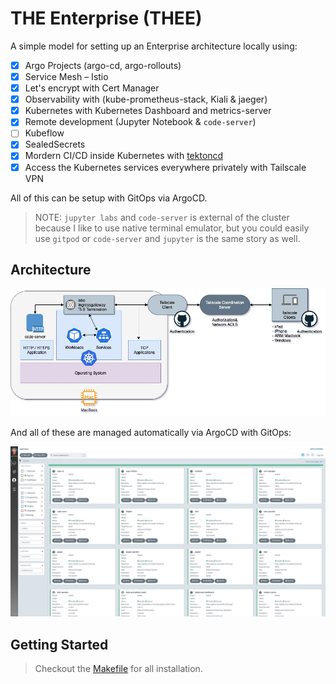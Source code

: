 # THE Enterprise (THEE)

A simple model for setting up an Enterprise architecture locally using:

- [x] Argo Projects (argo-cd, argo-rollouts)
- [x] Service Mesh – Istio
- [x] Let's encrypt with Cert Manager
- [x] Observability with (kube-prometheus-stack, Kiali & jaeger)
- [x] Kubernetes with Kubernetes Dashboard and metrics-server
- [x] Remote development (Jupyter Notebook & `code-server`)
- [ ] Kubeflow
- [x] SealedSecrets
- [x] Mordern CI/CD inside Kubernetes with [tektoncd]()
- [x] Access the Kubernetes services everywhere privately with Tailscale VPN

All of this can be setup with GitOps via ArgoCD.

> NOTE: `jupyter labs` and `code-server` is external of the cluster because I like to use native terminal emulator, but you could easily use `gitpod` or `code-server` and `jupyter` is the same story as well. 

## Architecture

![RDaaS](assets/RDaaS-Architecture.jpg)

And all of these are managed automatically via ArgoCD with GitOps:

![ArgoCD Overview](assets/ArgoCD-Overview.png)

## Getting Started

> Checkout the [Makefile](Makefile) for all installation.
